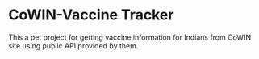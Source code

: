 # CoWIN-Vaccine Tracker
This a pet project for getting vaccine information for Indians from CoWIN site using public API provided by them.

